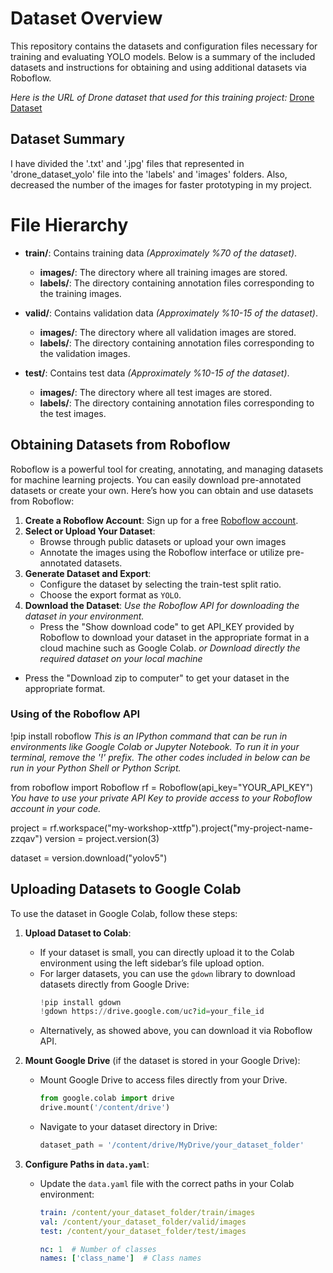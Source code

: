# Dataset Overview

This repository contains the datasets and configuration files necessary for training and evaluating YOLO models. Below is a summary of the included datasets and instructions for obtaining and using additional datasets via Roboflow.

_Here is the URL of Drone dataset that used for this training project:_
[Drone Dataset](https://www.kaggle.com/datasets/dasmehdixtr/drone-dataset-uav/data)


## Dataset Summary

I have divided the '.txt' and '.jpg' files that represented in 'drone_dataset_yolo' file into the 'labels' and 'images' folders. Also, decreased the number of the images for faster prototyping in my project.

# File Hierarchy

- **train/**: Contains training data _(Approximately %70 of the dataset)_. 
  - **images/**: The directory where all training images are stored.
  - **labels/**: The directory containing annotation files corresponding to the training images.
  
- **valid/**: Contains validation data _(Approximately %10-15 of the dataset)_.
  - **images/**: The directory where all validation images are stored.
  - **labels/**: The directory containing annotation files corresponding to the validation images.

- **test/**: Contains test data _(Approximately %10-15 of the dataset)_.
  - **images/**: The directory where all test images are stored.
  - **labels/**: The directory containing annotation files corresponding to the test images.

## Obtaining Datasets from Roboflow

Roboflow is a powerful tool for creating, annotating, and managing datasets for machine learning projects. You can easily download pre-annotated datasets or create your own. Here’s how you can obtain and use datasets from Roboflow:

1. **Create a Roboflow Account**: Sign up for a free [Roboflow account](https://roboflow.com/).
2. **Select or Upload Your Dataset**:
   - Browse through public datasets or upload your own images 
   - Annotate the images using the Roboflow interface or utilize pre-annotated datasets.
3. **Generate Dataset and Export**:
   - Configure the dataset by selecting the train-test split ratio.
   - Choose the export format as `YOLO`.
4. **Download the Dataset**:
_Use the Roboflow API for downloading the dataset in your environment._
   - Press the "Show download code" to get API_KEY provided by Roboflow to download your dataset in the appropriate format in a cloud machine such as Google Colab.
_or_
_Download directly the required dataset on your local machine_
- Press the "Download zip to computer" to get your dataset in the appropriate format.


### Using of the Roboflow API

!pip install roboflow 
_This is an IPython command that can be run in environments like Google Colab or Jupyter Notebook. To run it in your terminal, remove the '!' prefix. The other codes included in below can be run in your Python Shell or Python Script._

from roboflow import Roboflow
rf = Roboflow(api_key="YOUR_API_KEY")
_You have to use your private API Key to provide access to your Roboflow account in your code._

project = rf.workspace("my-workshop-xttfp").project("my-project-name-zzqav")
version = project.version(3)

dataset = version.download("yolov5")
                

## Uploading Datasets to Google Colab

To use the dataset in Google Colab, follow these steps:

1. **Upload Dataset to Colab**:
   - If your dataset is small, you can directly upload it to the Colab environment using the left sidebar’s file upload option.
   - For larger datasets, you can use the `gdown` library to download datasets directly from Google Drive:
     ```python
     !pip install gdown
     !gdown https://drive.google.com/uc?id=your_file_id
     ```
   - Alternatively, as showed above, you can download it via Roboflow API.

2. **Mount Google Drive** (if the dataset is stored in your Google Drive):
   - Mount Google Drive to access files directly from your Drive.
     ```python
     from google.colab import drive
     drive.mount('/content/drive')
     ```
   - Navigate to your dataset directory in Drive:
     ```python
     dataset_path = '/content/drive/MyDrive/your_dataset_folder'
     ```

3. **Configure Paths in `data.yaml`**:
   - Update the `data.yaml` file with the correct paths in your Colab environment:
     ```yaml
     train: /content/your_dataset_folder/train/images
     val: /content/your_dataset_folder/valid/images
     test: /content/your_dataset_folder/test/images

     nc: 1  # Number of classes
     names: ['class_name']  # Class names
     ```

